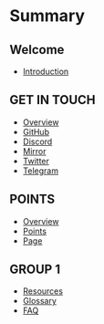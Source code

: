 # Summary

## Welcome
* [Introduction](README.md)

## GET IN TOUCH
* [Overview](get-in-touch/README.md) <!-- Головна сторінка групи -->
* [GitHub](https://github.com/yourproject) <!-- Пряме посилання -->
* [Discord](https://discord.com)
* [Mirror](https://mirror.xyz)
* [Twitter](https://twitter.com)
* [Telegram](https://t.me)

## POINTS
* [Overview](points/README.md)
* [Points](points/points.md)
* [Page](points/page.md)

## GROUP 1
* [Resources](group1/resources.md)
* [Glossary](group1/glossary.md)
* [FAQ](group1/faq.md)
